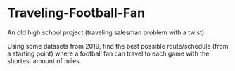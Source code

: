 # Traveling-Football-Fan
An old high school project (traveling salesman problem with a twist).

Using some datasets from 2019, find the best possible route/schedule (from a starting point) where a football fan can travel to each game with the shortest amount of miles. 

